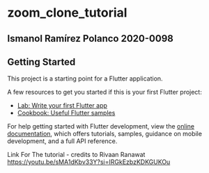 # zoom_clone_tutorial
## Ismanol Ramírez Polanco 2020-0098

## Getting Started

This project is a starting point for a Flutter application.

A few resources to get you started if this is your first Flutter project:

- [Lab: Write your first Flutter app](https://docs.flutter.dev/get-started/codelab)
- [Cookbook: Useful Flutter samples](https://docs.flutter.dev/cookbook)

For help getting started with Flutter development, view the
[online documentation](https://docs.flutter.dev/), which offers tutorials,
samples, guidance on mobile development, and a full API reference.

Link For The tutorial - credits to Rivaan Ranawat
https://youtu.be/sMA1dKbv33Y?si=IRGkEzbzKDKGUKOu
